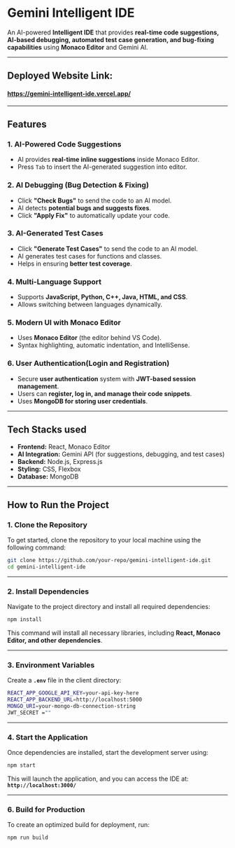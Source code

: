 # Gemini Intelligent IDE 

An AI-powered **Intelligent IDE** that provides **real-time code suggestions, AI-based debugging, automated test case generation, and bug-fixing capabilities** using **Monaco Editor** and Gemini AI.

---
## **Deployed Website Link:**

#### https://gemini-intelligent-ide.vercel.app/
---

## **Features**
###  **1. AI-Powered Code Suggestions**
- AI provides **real-time inline suggestions** inside Monaco Editor.
- Press `Tab` to insert the AI-generated suggestion into editor.

###  **2. AI Debugging (Bug Detection & Fixing)**
- Click **"Check Bugs"** to send the code to an AI model.
- AI detects **potential bugs and suggests fixes**.
- Click **"Apply Fix"** to automatically update your code.

###  **3. AI-Generated Test Cases**
- Click **"Generate Test Cases"** to send the code to an AI model.
- AI generates test cases for functions and classes.
- Helps in ensuring **better test coverage**.

###  **4. Multi-Language Support**
- Supports **JavaScript, Python, C++, Java, HTML, and CSS**.
- Allows switching between languages dynamically.

###  **5. Modern UI with Monaco Editor**
- Uses **Monaco Editor** (the editor behind VS Code).
- Syntax highlighting, automatic indentation, and IntelliSense.

### **6. User Authentication(Login and Registration)**
- Secure **user authentication** system with **JWT-based session management**.  
- Users can **register, log in, and manage their code snippets**.  
- Uses **MongoDB for storing user credentials**.

---

## **Tech Stacks used**
- **Frontend:** React, Monaco Editor
- **AI Integration:** Gemini API (for suggestions, debugging, and test cases)
- **Backend:** Node.js, Express.js
- **Styling:** CSS, Flexbox
- **Database:** MongoDB

---

## **How to Run the Project** 

### **1. Clone the Repository**  
To get started, clone the repository to your local machine using the following command:  
```sh
git clone https://github.com/your-repo/gemini-intelligent-ide.git
cd gemini-intelligent-ide
```  

---

### **2. Install Dependencies**  
Navigate to the project directory and install all required dependencies:  
```sh
npm install
```  
This command will install all necessary libraries, including **React, Monaco Editor, and other dependencies**.  

---

### **3. Environment Variables**  
Create a **`.env`** file in the client directory:  
```sh
REACT_APP_GOOGLE_API_KEY=your-api-key-here
REACT_APP_BACKEND_URL=http://localhost:5000
MONGO_URI=your-mongo-db-connection-string
JWT_SECRET =""
```

---

### **4. Start the Application**  
Once dependencies are installed, start the development server using:  
```sh
npm start
```  
This will launch the application, and you can access the IDE at:  
 **`http://localhost:3000/`**  

---

### **6. Build for Production**  
To create an optimized build for deployment, run:  
```sh
npm run build
```  

